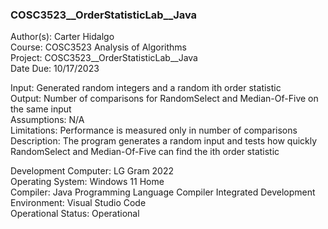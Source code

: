 ### COSC3523__OrderStatisticLab__Java

Author(s): Carter Hidalgo  
Course: COSC3523 Analysis of Algorithms  
Project: COSC3523__OrderStatisticLab__Java  
Date Due: 10/17/2023  

Input: Generated random integers and a random ith order statistic  
Output: Number of comparisons for RandomSelect and Median-Of-Five on the same input  
Assumptions: N/A  
Limitations: Performance is measured only in number of comparisons  
Description: The program generates a random input and tests how quickly RandomSelect and Median-Of-Five can find the ith order statistic  

Development Computer:  LG Gram 2022  
Operating System: Windows 11 Home  
Compiler: Java Programming Language Compiler
Integrated Development Environment: Visual Studio Code  
Operational Status: Operational  
